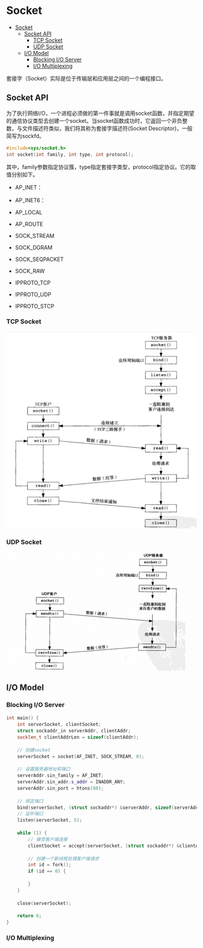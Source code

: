 # Socket

- [Socket](#socket)
  - [Socket API](#socket-api)
    - [TCP Socket](#tcp-socket)
    - [UDP Socket](#udp-socket)
  - [I/O Model](#io-model)
    - [Blocking I/O Server](#blocking-io-server)
    - [I/O Multiplexing](#io-multiplexing)

套接字（Socket）实际是位于传输层和应用层之间的一个编程接口。

## Socket API

为了执行网络I/O，一个进程必须做的第一件事就是调用socket函数，并指定期望的通信协议类型去创建一个socket。当socket函数成功时，它返回一个非负整数，与文件描述符类似，我们将其称为套接字描述符(Socket Descriptor)，一般简写为sockfd。

```c++
#include<sys/socket.h>
int socket(int family, int type, int protocol);
```

其中，family参数指定协议簇，type指定套接字类型，protocol指定协议。它的取值分别如下。

- AP_INET：
- AP_INET6：
- AP_LOCAL
- AP_ROUTE

- SOCK_STREAM
- SOCK_DGRAM
- SOCK_SEQPACKET
- SOCK_RAW

- IPPROTO_TCP
- IPPROTO_UDP
- IPPROTO_STCP

### TCP Socket

![TCP Socket建立通信的过程](../img/computer_network_tcp_socket.png)

### UDP Socket

![UCP Socket建立通信的过程](../img/computer_network_udp_socket.png)

## I/O Model

### Blocking I/O Server

```c++
int main() {
    int serverSocket, clientSocket;
    struct sockaddr_in serverAddr, clientAddr;
    socklen_t clientAddrLen = sizeof(clientAddr);
    
    // 创建socket
    serverSocket = socket(AF_INET, SOCK_STREAM, 0);
    
    // 设置服务器地址和端口
    serverAddr.sin_family = AF_INET;
    serverAddr.sin_addr.s_addr = INADDR_ANY;
    serverAddr.sin_port = htons(80);
    
    // 绑定端口
    bind(serverSocket, (struct sockaddr*) &serverAddr, sizeof(serverAddr));
    // 监听端口
    listen(serverSocket, 5);
    
    while (1) {
        // 接受客户端连接
        clientSocket = accept(serverSocket, (struct sockaddr*) &clientAddr, &clientAddrLen);
        
        // 创建一个新线程处理客户端请求
        int id = fork();
        if (id == 0) {

        }
    }
    
    close(serverSocket);
    
    return 0;
}
```

### I/O Multiplexing

```c++
```
